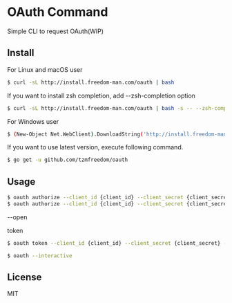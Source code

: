 # OAuth Command

Simple CLI to request OAuth(WIP)

## Install

For Linux and macOS user
```bash
$ curl -sL http://install.freedom-man.com/oauth | bash
```

If you want to install zsh completion, add --zsh-completion option
```bash
$ curl -sL http://install.freedom-man.com/oauth | bash -s -- --zsh-completion
```

For Windows user
```bash
$ (New-Object Net.WebClient).DownloadString('http://install.freedom-man.com/oauth.ps1') | iex
```

If you want to use latest version, execute following command.
```bash
$ go get -u github.com/tzmfreedom/oauth
```

## Usage


```bash
$ oauth authorize --client_id {client_id} --client_secret {client_secret} --redirect_uri {uri} --scope {scope} --state {state}
$ oauth authorize --client_id {client_id} --client_secret {client_secret} --redirect_uri {uri} --scope {scope} --state_random
```

--open

token
```bash
$ oauth token --client_id {client_id} --client_secret {client_secret} --redirect_uri {uri} --code {code} --state {state}
```

```bash
$ oauth --interactive
```

## License

MIT
